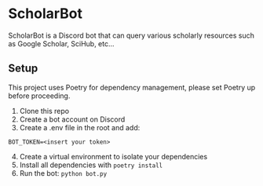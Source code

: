 # ScholarBot

ScholarBot is a Discord bot that can query various scholarly resources such as Google Scholar, SciHub, etc...

## Setup

This project uses Poetry for dependency management, please set Poetry up before proceeding.

1. Clone this repo
2. Create a bot account on Discord
3. Create a .env file in the root and add:

```
BOT_TOKEN=<insert your token>
```

4. Create a virtual environment to isolate your dependencies
5. Install all dependencies with `poetry install`
6. Run the bot: `python bot.py`

